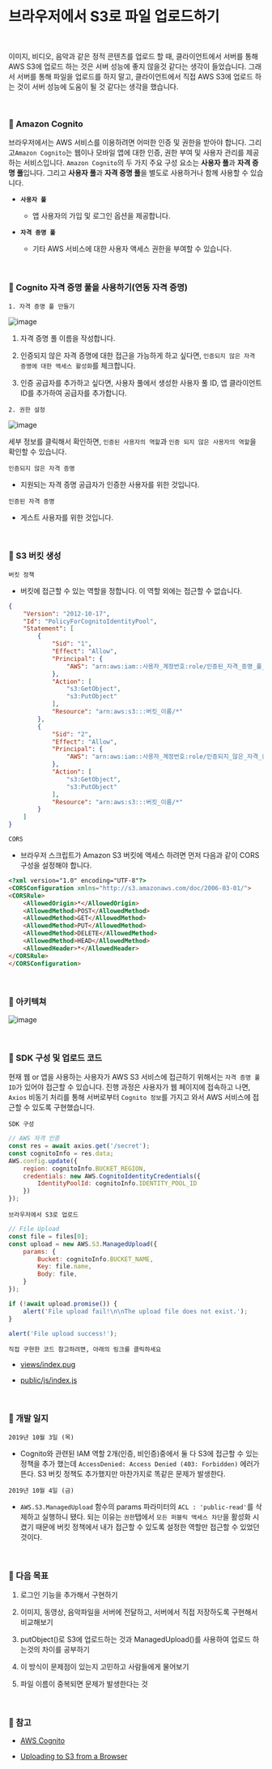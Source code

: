 # 브라우저에서 S3로 파일 업로드하기

<br>

이미지, 비디오, 음악과 같은 정적 콘텐츠를 업로드 할 때, 클라이언트에서 서버를 통해 AWS S3에 업로드 하는 것은 서버 성능에 좋지 않을것 같다는 생각이 들었습니다. 그래서 서버를 통해 파일을 업로드를 하지 말고, 클라이언트에서 직접 AWS S3에 업로드 하는 것이 서버 성능에 도움이 될 것 같다는 생각을 했습니다.

<br>

### :book: Amazon Cognito

브라우저에서는 AWS 서비스를 이용하려면 어떠한 인증 및 권한을 받아야 합니다. 그리고`Amazon Cognito`는 웹이나 모바일 앱에 대한 인증, 권한 부여 및 사용자 관리를 제공하는 서비스입니다. `Amazon Cognito`의 두 가지 주요 구성 요소는 **사용자 풀**과 **자격 증명 풀**입니다. 그리고 **사용자 풀**과 **자격 증명 풀**을 별도로 사용하거나 함께 사용할 수 있습니다.

* **`사용자 풀`**

    * 앱 사용자의 가입 및 로그인 옵션을 제공합니다.

* **`자격 증명 풀`**

    * 기타 AWS 서비스에 대한 사용자 액세스 권한을 부여할 수 있습니다.

<br>

### :book: Cognito 자격 증명 풀을 사용하기(연동 자격 증명)

`1. 자격 증명 풀 만들기`

![image](https://user-images.githubusercontent.com/23515771/65931617-721eac80-e445-11e9-8fec-3e1ec193dbb4.png)

1. 자격 증명 풀 이름을 작성합니다.

2. 인증되지 않은 자격 증명에 대한 접근을 가능하게 하고 싶다면, `인증되지 않은 자격 증명에 대한 엑세스 활성화`를 체크합니다.

3. 인증 공급자를 추가하고 싶다면, 사용자 풀에서 생성한 사용자 풀 ID, 앱 클라이언트 ID를 추가하여 공급자를 추가합니다.

`2. 권한 설정`

![image](https://user-images.githubusercontent.com/23515771/65931780-10127700-e446-11e9-9b67-236a1f2e501e.png)

세부 정보를 클릭해서 확인하면, `인증된 사용자의 역할`과 `인증 되지 않은 사용자의 역할`을 확인할 수 있습니다.

`인증되지 않은 자격 증명`

* 지원되는 자격 증명 공급자가 인증한 사용자를 위한 것입니다.

`인증된 자격 증명`

* 게스트 사용자를 위한 것입니다.

<br>

### :book: S3 버킷 생성

`버킷 정책`

* 버킷에 접근할 수 있는 역할을 정합니다. 이 역할 외에는 접근할 수 없습니다.

```json
{
    "Version": "2012-10-17",
    "Id": "PolicyForCognitoIdentityPool",
    "Statement": [
        {
            "Sid": "1",
            "Effect": "Allow",
            "Principal": {
                "AWS": "arn:aws:iam::사용자_계정번호:role/인증된_자격_증명_풀_역할"
            },
            "Action": [
                "s3:GetObject",
                "s3:PutObject"
            ],
            "Resource": "arn:aws:s3:::버킷_이름/*"
        },
        {
            "Sid": "2",
            "Effect": "Allow",
            "Principal": {
                "AWS": "arn:aws:iam::사용자_계정번호:role/인증되지_않은_자격_증명_풀_역할"
            },
            "Action": [
                "s3:GetObject",
                "s3:PutObject"
            ],
            "Resource": "arn:aws:s3:::버킷_이름/*"
        }
    ]
}
```

`CORS`

* 브라우저 스크립트가 Amazon S3 버킷에 액세스 하려면 먼저 다음과 같이 CORS 구성을 설정해야 합니다.

```html
<?xml version="1.0" encoding="UTF-8"?>
<CORSConfiguration xmlns="http://s3.amazonaws.com/doc/2006-03-01/">
<CORSRule>
    <AllowedOrigin>*</AllowedOrigin>
    <AllowedMethod>POST</AllowedMethod>
    <AllowedMethod>GET</AllowedMethod>
    <AllowedMethod>PUT</AllowedMethod>
    <AllowedMethod>DELETE</AllowedMethod>
    <AllowedMethod>HEAD</AllowedMethod>
    <AllowedHeader>*</AllowedHeader>
</CORSRule>
</CORSConfiguration>
```

<br>

### :book: 아키텍쳐

![image](https://user-images.githubusercontent.com/23515771/66194038-abb61880-e6ce-11e9-82fb-1f8284bf0eb3.png)

<br>

### :book: SDK 구성 및 업로드 코드

현재 웹 or 앱을 사용하는 사용자가 AWS S3 서비스에 접근하기 위해서는 `자격 증명 풀 ID`가 있어야 접근할 수 있습니다. 진행 과정은 사용자가 웹 페이지에 접속하고 나면, `Axios` 비동기 처리를 통해 서버로부터 `Cognito 정보`를 가지고 와서 AWS 서비스에 접근할 수 있도록 구현했습니다.

`SDK 구성`

```javascript
// AWS 자격 인증
const res = await axios.get('/secret');
const cognitoInfo = res.data;
AWS.config.update({
    region: cognitoInfo.BUCKET_REGION,
    credentials: new AWS.CognitoIdentityCredentials({
        IdentityPoolId: cognitoInfo.IDENTITY_POOL_ID
    })
});
```

`브라우저에서 S3로 업로드`

```javascript
// File Upload
const file = files[0];
const upload = new AWS.S3.ManagedUpload({ 
    params: { 
        Bucket: cognitoInfo.BUCKET_NAME,
        Key: file.name,
        Body: file,
    } 
});

if (!await upload.promise()) {
    alert('File upload fail!\n\nThe upload file does not exist.');
}

alert('File upload success!');
```

`직접 구현한 코드 참고하려면, 아래의 링크를 클릭하세요`

* [views/index.pug](https://github.com/bestdevhyo1225/uploading-to-awss3-from-browser/blob/master/views/index.pug)

* [public/js/index.js](https://github.com/bestdevhyo1225/uploading-to-awss3-from-browser/blob/master/public/js/index.js)

<br>

### :memo: 개발 일지

`2019년 10월 3일 (목)`

* Cognito와 관련된 IAM 역할 2개(인증, 비인증)중에서 둘 다 S3에 접근할 수 있는 정책을 추가 했는데 `AccessDenied: Access Denied (403: Forbidden)` 에러가 뜬다. S3 버킷 정책도 추가했지만 마찬가지로 똑같은 문제가 발생한다.

`2019년 10월 4일 (금)`

* `AWS.S3.ManagedUpload` 함수의 params 파라미터의 `ACL : 'public-read'`를 삭제하고 실행하니 됐다. 되는 이유는 `권한`탭에서 `모든 퍼블릭 액세스 차단`을 활성화 시켰기 때문에 버킷 정책에서 내가 접근할 수 있도록 설정한 역할만 접근할 수 있었던 것이다.

<br>

### :memo: 다음 목표

1. 로그인 기능을 추가해서 구현하기

2. 이미지, 동영상, 음악파일을 서버에 전달하고, 서버에서 직접 저장하도록 구현해서 비교해보기

3. putObject()로 S3에 업로드하는 것과 ManagedUpload()를 사용하여 업로드 하는것의 차이를 공부하기

4. 이 방식이 문제점이 있는지 고민하고 사람들에게 물어보기

5. 파일 이름이 중복되면 문제가 발생한다는 것

<br>

### :bookmark: 참고

* [AWS Cognito](https://docs.aws.amazon.com/ko_kr/cognito/latest/developerguide/what-is-amazon-cognito.html)

* [Uploading to S3 from a Browser](https://docs.aws.amazon.com/ko_kr/sdk-for-javascript/v2/developer-guide/s3-example-photo-album.html)